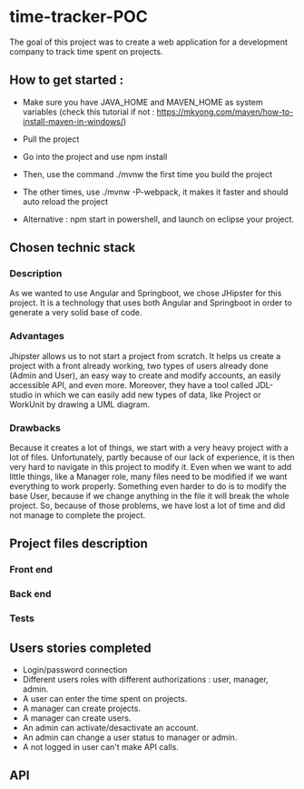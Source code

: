 # time-tracker-POC 
The goal of this project was to create a web application for a development company to track time spent on projects.

## How to get started :
* Make sure you have JAVA_HOME and MAVEN_HOME as system variables (check this tutorial if not : https://mkyong.com/maven/how-to-install-maven-in-windows/)  
* Pull the project   
* Go into the project and use npm install   
* Then, use the command ./mvnw the first time you build the project   
* The other times, use ./mvnw -P-webpack, it makes it faster and should auto reload the project   
  
* Alternative : npm start in powershell, and launch on eclipse your project.   

## Chosen technic stack
### Description
As we wanted to use Angular and Springboot, we chose JHipster for this project.
It is a technology that uses both Angular and Springboot in order to generate a very solid base of code.

### Advantages
Jhipster allows us to not start a project from scratch. It helps us create a project with a front already working, two types of users already done (Admin and User), an easy way to create and modify accounts, an easily accessible API, and even more. Moreover, they have a tool called JDL-studio in which we can easily add new types of data, like Project or WorkUnit by drawing a UML diagram.

### Drawbacks
Because it creates a lot of things, we start with a very heavy project with a lot of files. Unfortunately, partly because of our lack of experience, it is then very hard to navigate in this project to modify it. Even when we want to add little things, like a Manager role, many files need to be modified if we want everything to work properly. Something even harder to do is to modify the base User, because if we change anything in the file it will break the whole project. So, because of those problems, we have lost a lot of time and did not manage to complete the project.

## Project files description
### Front end

### Back end

### Tests


## Users stories completed
* Login/password connection
* Different users roles with different authorizations : user, manager, admin.
* A user can enter the time spent on projects.
* A manager can create projects.
* A manager can create users.
* An admin can activate/desactivate an account.
* An admin can change a user status to manager or admin.
* A not logged in user can't make API calls.

## API


